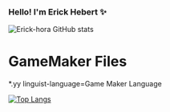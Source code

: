 ### Hello! I'm Erick Hebert ✨

![Erick-hora GitHub stats](https://github-readme-stats.vercel.app/api?username=Erick-hora&show_icons=true&theme=dracula)

# GameMaker Files
*.yy linguist-language=Game Maker Language

[![Top Langs](https://github-readme-stats.vercel.app/api/top-langs/?username=Erick-hora&theme=dracula)](https://github.com/Erick-hora/github-readme-stats)
